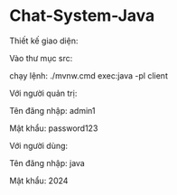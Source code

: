 # Chat-System-Java

Thiết kế giao diện:

Vào thư mục src:

chạy lệnh: ./mvnw.cmd exec:java -pl client

Với người quản trị:

Tên đăng nhập: admin1

Mật khẩu: password123

Với người dùng:

Tên đăng nhập: java

Mật khẩu: 2024